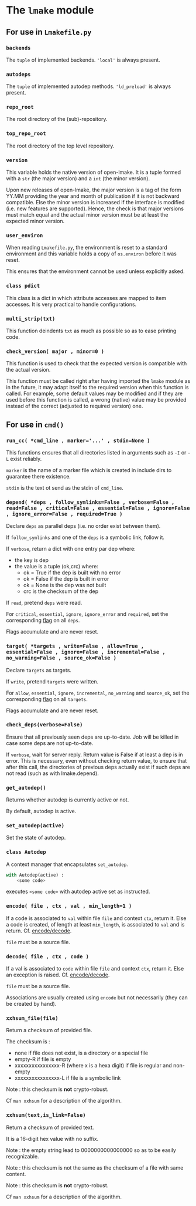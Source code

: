 <!-- This file is part of the open-lmake distribution (git@github.com:cesar-douady/open-lmake.git)-->
<!-- Copyright (c) 2023-2025 Doliam-->
<!-- This program is free software: you can redistribute/modify under the terms of the GPL-v3 (https://www.gnu.org/licenses/gpl-3.0.html).-->
<!-- This program is distributed WITHOUT ANY WARRANTY, without even the implied warranty of MERCHANTABILITY or FITNESS FOR A PARTICULAR PURPOSE.-->

# The `lmake` module

## For use in `Lmakefile.py`

### `backends`

The `tuple` of implemented backends.
`'local'` is always present.

### `autodeps`

The `tuple` of implemented autodep methods.
`'ld_preload'` is always present.

### `repo_root`

The root directory of the (sub)-repository.

### `top_repo_root`

The root directory of the top level repository.

### `version`

This variable holds the native version of open-lmake.
It is a tuple formed with a `str` (the major version) and a `int` (the minor version).

Upon new releases of open-lmake, the major version is a tag of the form YY.MM providing the year and month of publication if it is not backward compatible.
Else the minor version is increased if the interface is modified (i.e. new features are supported).
Hence, the check is that major versions must match equal and the actual minor version must be at least the expected minor version.

### `user_environ`

When reading `Lmakefile.py`, the environment is reset to a standard environment and this variable holds a copy of `os.environ` before it was reset.

This ensures that the environment cannot be used unless explicitly asked.

### `class pdict`

This class is a dict in which attribute accesses are mapped to item accesses.
It is very practical to handle configurations.

### `multi_strip(txt)`

This function deindents `txt` as much as possible so as to ease printing code.

### `check_version( major , minor=0 )`

This function is used to check that the expected version is compatible with the actual version.

This function must be called right after having imported the `lmake` module as in the future, it may adapt itself to the required version when this function is called.
For example, some default values may be modified and if they are used before this function is called, a wrong (native) value may be provided instead of the correct (adjusted to required version) one.

## For use in `cmd()`

### `run_cc( *cmd_line , marker='...' , stdin=None )`

This functions ensures that all directories listed in arguments such as `-I` or `-L` exist reliably.

`marker` is the name of a marker file which is created in include dirs to guarantee there existence.

`stdin` is the text ot send as the stdin of `cmd_line`.

### `depend( *deps , follow_symlinks=False , verbose=False , read=False , critical=False , essential=False , ignore=False , ignore_error=False , required=True )`

Declare `deps` as parallel deps (i.e. no order exist between them).

If `follow_symlinks` and one of the `deps` is a symbolic link, follow it.

If `verbose`, return a dict with one entry par dep where:

- the key is dep
- the value is a tuple (ok,crc) where:
  - ok = True if the dep is built with no error
  - ok = False if the dep is built in error
  - ok = None is the dep was not built
  - crc is the checksum of the dep

If `read`, pretend `deps` were read.

For `critical`, `essential`, `ignore`, `ignore_error` and `required`, set the corresponding [flag](rules.html#deps) on all `deps`.

Flags accumulate and are never reset.

### `target( *targets , write=False , allow=True , essential=False , ignore=False , incremental=False , no_warning=False , source_ok=False )`

Declare `targets` as targets.

If `write`, pretend `targets` were written.

For `allow`, `essential`, `ignore`, `incremental`, `no_warning` and `source_ok`, set the corresponding [flag](rules.html#targets) on all `targets`.

Flags accumulate and are never reset.

### `check_deps(verbose=False)`

Ensure that all previously seen deps are up-to-date.
Job will be killed in case some deps are not up-to-date.

If `verbose`, wait for server reply. Return value is False if at least a dep is in error.
This is necessary, even without checking return value, to ensure that after this call,
the directories of previous deps actually exist if such deps are not read (such as with lmake.depend).

### `get_autodep()`

Returns whether autodep is currently active or not.

By default, autodep is active.

### `set_autodep(active)`

Set the state of autodep.

### `class Autodep`

A context manager that encapsulates `set_autodep`.

```python
with Autodep(active) :
	<some code>
```

executes `<some code>` with autodep active set as instructed.

### `encode( file , ctx , val , min_length=1 )`

If a code is associated to `val` within file `file` and context `ctx`, return it.
Else a code is created, of length at least `min_length`, is associated to `val` and is return.
Cf. [encode/decode](experimental_codec.html).

`file` must be a source file.

### `decode( file , ctx , code )`

If a val is associated to `code` within file `file` and context `ctx`, return it.
Else an exception is raised.
Cf. [encode/decode](experimental_codec.html).

`file` must be a source file.

Associations are usually created using `encode` but not necessarily (they can be created by hand).

### `xxhsum_file(file)`

Return a checksum of provided file.

The checksum is :

- none                                         if file does not exist, is a directory or a special file
- empty-R                                      if file is empty
- xxxxxxxxxxxxxxxx-R (where x is a hexa digit) if file is regular and non-empty
- xxxxxxxxxxxxxxxx-L                           if file is a symbolic link

Note : this checksum is **not** crypto-robust.

Cf `man xxhsum` for a description of the algorithm.

### `xxhsum(text,is_link=False)`

Return a checksum of provided text.

It is a 16-digit hex value with no suffix.

Note : the empty string lead to 0000000000000000 so as to be easily recognizable.

Note : this checksum is not the same as the checksum of a file with same content.

Note : this checksum is **not** crypto-robust.

Cf `man xxhsum` for a description of the algorithm.

